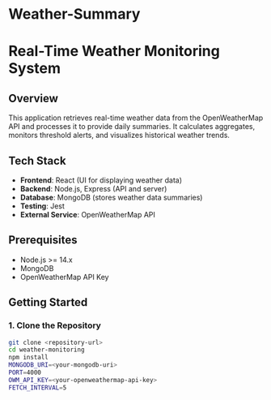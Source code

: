 # Weather-Summary
# Real-Time Weather Monitoring System

## Overview
This application retrieves real-time weather data from the OpenWeatherMap API and processes it to provide daily summaries. It calculates aggregates, monitors threshold alerts, and visualizes historical weather trends.

## Tech Stack
- **Frontend**: React (UI for displaying weather data)
- **Backend**: Node.js, Express (API and server)
- **Database**: MongoDB (stores weather data summaries)
- **Testing**: Jest
- **External Service**: OpenWeatherMap API

## Prerequisites
- Node.js >= 14.x
- MongoDB
- OpenWeatherMap API Key

## Getting Started

### 1. Clone the Repository
```bash
git clone <repository-url>
cd weather-monitoring
npm install
MONGODB_URI=<your-mongodb-uri>
PORT=4000
OWM_API_KEY=<your-openweathermap-api-key>
FETCH_INTERVAL=5
